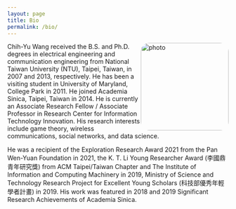 ```yaml
---
layout: page
title: Bio
permalink: /bio/
---
```

<img src="../img/cywang.jpg" alt="photo" width="200px" style="float:right;border-radius: 10%;" />

Chih-Yu Wang received the B.S. and Ph.D. degrees in electrical engineering and communication engineering from National Taiwan University (NTU), Taipei, Taiwan, in 2007 and 2013, respectively. He has been a visiting student in University of Maryland, College Park in 2011. He joined Academia Sinica, Taipei, Taiwan in 2014. He is currently an Associate Research Fellow / Associate Professor in Research Center for Information Technology Innovation. His research interests include game theory, wireless communications, social networks, and data science.

He was a recipient of the Exploration Research Award 2021 from the Pan Wen-Yuan Foundation in 2021, the K. T. Li Young Researcher Award (李國鼎青年研究獎) from ACM Taipei/Taiwan Chapter and The Institute of Information and Computing Machinery in 2019, Ministry of Science and Technology Research Project for Excellent Young Scholars (科技部優秀年輕學者計畫) in 2019. His work was featured in 2018 and 2019 Significant Research Achievements of Academia Sinica.
